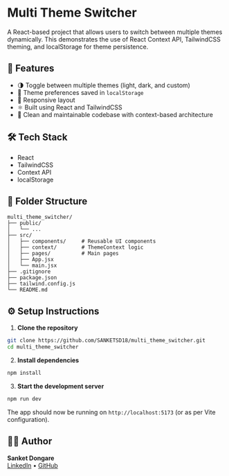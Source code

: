 # Multi Theme Switcher

A React-based project that allows users to switch between multiple themes dynamically. This demonstrates the use of React Context API, TailwindCSS theming, and localStorage for theme persistence.

## 🚀 Features

- 🌗 Toggle between multiple themes (light, dark, and custom)
- 💾 Theme preferences saved in `localStorage`
- 🧩 Responsive layout
- ⚛️ Built using React and TailwindCSS
- 🧠 Clean and maintainable codebase with context-based architecture

## 🛠️ Tech Stack

- React
- TailwindCSS
- Context API
- localStorage

## 📁 Folder Structure

```
multi_theme_switcher/
├── public/
│   └── ...
├── src/
│   ├── components/     # Reusable UI components
│   ├── context/        # ThemeContext logic
│   ├── pages/          # Main pages
│   ├── App.jsx
│   └── main.jsx
├── .gitignore
├── package.json
├── tailwind.config.js
└── README.md
```

## ⚙️ Setup Instructions

1. **Clone the repository**

```bash
git clone https://github.com/SANKETSD18/multi_theme_switcher.git
cd multi_theme_switcher
```

2. **Install dependencies**

```bash
npm install
```

3. **Start the development server**

```bash
npm run dev
```

The app should now be running on `http://localhost:5173` (or as per Vite configuration).


## 👨‍💼 Author

**Sanket Dongare**  
[LinkedIn](https://www.linkedin.com/in/sanketdongare/) • [GitHub](https://github.com/SANKETSD18)
